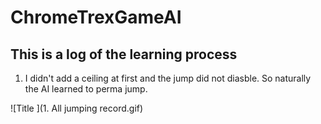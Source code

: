 # ChromeTrexGameAI
## This is a log of the learning process 

1. I didn't add a ceiling at first and the jump did not diasble. So naturally the AI learned to perma jump.

![Title ](1. All jumping record.gif)
